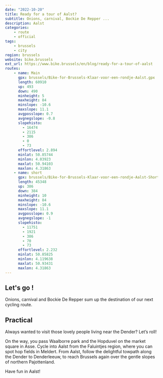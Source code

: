 ```yaml
---
date: "2022-10-20"
title: Ready for a tour of Aalst?
subtitle: Onions, carnival, Bockie De Repper ...
description: Aalst
categories:
    - route
    - official
tags:
    - brussels
    - city
region: brussels
website: bike.brussels
ext_url: https://www.bike.brussels/en/blog/ready-for-a-tour-of-aalst
routes:
    - name: Main
      gpx: brussels/Bike-for-Brussels-Klaar-voor-een-rondje-Aalst.gpx
      length: 60910
      up: 493
      down: 490
      minheight: 5
      maxheight: 84
      minslope: -10.6
      maxslope: 11.1
      avgposslope: 0.7
      avgnegslope: -0.8
      slopehisto:
        - 16474
        - 2115
        - 386
        - 0
        - 73
      effortlevel: 2.894
      minlat: 50.85744
      minlon: 4.03923
      maxlat: 50.94103
      maxlon: 4.31863
    - name: short
      gpx: brussels/Bike-for-Brussels-Klaar-voor-een-rondje-Aalst-Short.gpx
      length: 45348
      up: 386
      down: 384
      minheight: 10
      maxheight: 84
      minslope: -10.6
      maxslope: 11.1
      avgposslope: 0.9
      avgnegslope: -1
      slopehisto:
        - 11751
        - 1921
        - 386
        - 70
        - 73
      effortlevel: 2.232
      minlat: 50.85825
      minlon: 4.119638
      maxlat: 50.93431
      maxlon: 4.31863
---
```

## Let's go !

Onions, carnival and Bockie De Repper sum up the destination of our next cycling route.

## Practical

Always wanted to visit those lovely people living near the Dender? Let’s roll!

On the way, you pass Waalborre park and the Hopduvel on the market square in Asse. Cycle into Aalst from the Faluintjes region, where you can spot hop fields in Meldert. From Aalst, follow the delightful towpath along the Dender to Denderleeuw, to reach Brussels again over the gentle slopes of northern Pajottenland.

Have fun in Aalst!